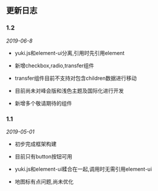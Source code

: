 ## 更新日志

### 1.2

*2019-06-8*

- yuki.js和element-ui分离,引用时先引用element

- 新增checkbox,radio,transfer组件

- transfer组件目前不支持对包含children数据进行移动

- 目前尚未对峰会版和浅色主题及国际化进行开发

- 新增多个敬请期待的组件



### 1.1

*2019-05-01*

- 初步完成框架构建

- 目前只有button按钮可用

- yuki.js和element-ui糅合在一起,调用时无需引用element-ui

- 地图标有点问题,尚未优化


